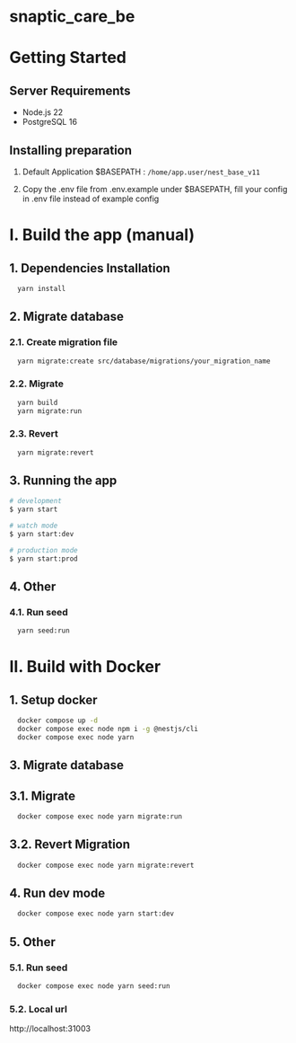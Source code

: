 # snaptic_care_be

# Getting Started

## Server Requirements

- Node.js 22
- PostgreSQL 16

## Installing preparation

1. Default Application $BASEPATH : `/home/app.user/nest_base_v11`

2. Copy the .env file from .env.example under $BASEPATH, fill your config in .env file instead of example config

# I. Build the app (manual)
## 1. Dependencies Installation

```bash
  yarn install
```

## 2. Migrate database

### 2.1. Create migration file
```bash
  yarn migrate:create src/database/migrations/your_migration_name
```

### 2.2. Migrate
```bash
  yarn build
  yarn migrate:run
```

### 2.3. Revert
```bash
  yarn migrate:revert
```

## 3. Running the app

```bash
# development
$ yarn start

# watch mode
$ yarn start:dev

# production mode
$ yarn start:prod
```

## 4. Other
### 4.1. Run seed
```bash
  yarn seed:run
```

# II. Build with Docker

## 1. Setup docker

```bash
  docker compose up -d
  docker compose exec node npm i -g @nestjs/cli
  docker compose exec node yarn
```

## 3. Migrate database

## 3.1. Migrate

```bash
  docker compose exec node yarn migrate:run
```

## 3.2. Revert Migration

```bash
  docker compose exec node yarn migrate:revert
```

## 4. Run dev mode

```bash
  docker compose exec node yarn start:dev
```

## 5. Other

### 5.1. Run seed
```bash
  docker compose exec node yarn seed:run
```

### 5.2. Local url

http://localhost:31003
